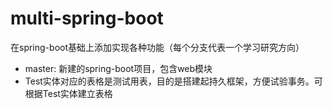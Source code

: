# multi-spring-boot
在spring-boot基础上添加实现各种功能（每个分支代表一个学习研究方向）
* master: 新建的spring-boot项目，包含web模块
* Test实体对应的表格是测试用表，目的是搭建起持久框架，方便试验事务。可根据Test实体建立表格